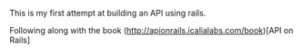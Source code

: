 This is my first attempt at building an API using rails.

Following along with the book (http://apionrails.icalialabs.com/book)[API on Rails]
